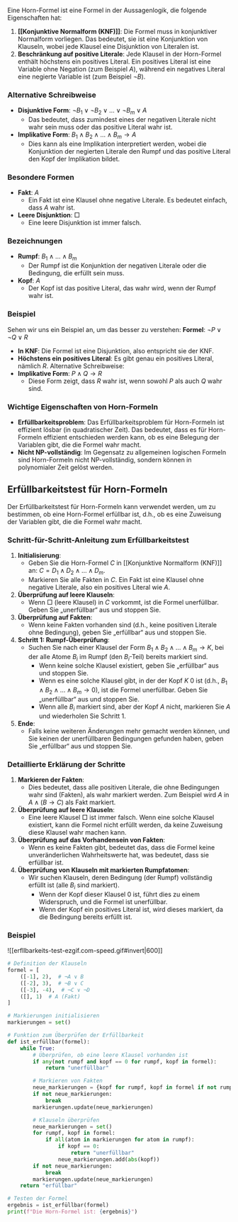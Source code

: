 
Eine Horn-Formel ist eine Formel in der Aussagenlogik, die folgende Eigenschaften hat:
1. **[[Konjunktive Normalform (KNF)]]**:
   Die Formel muss in konjunktiver Normalform vorliegen. Das bedeutet, sie ist eine Konjunktion von Klauseln, wobei jede Klausel eine Disjunktion von Literalen ist.
2. **Beschränkung auf positive Literale**:
   Jede Klausel in der Horn-Formel enthält höchstens ein positives Literal. Ein positives Literal ist eine Variable ohne Negation (zum Beispiel $A$), während ein negatives Literal eine negierte Variable ist (zum Beispiel $\neg B$).
### Alternative Schreibweise
- **Disjunktive Form**: $\neg B_1 \lor \neg B_2 \lor \ldots \lor \neg B_m \lor A$
  - Das bedeutet, dass zumindest eines der negativen Literale nicht wahr sein muss oder das positive Literal wahr ist.
- **Implikative Form**: $B_1 \land B_2 \land \ldots \land B_m \rightarrow A$
  - Dies kann als eine Implikation interpretiert werden, wobei die Konjunktion der negierten Literale den Rumpf und das positive Literal den Kopf der Implikation bildet.
### Besondere Formen
- **Fakt**: $A$
  - Ein Fakt ist eine Klausel ohne negative Literale. Es bedeutet einfach, dass $A$ wahr ist.
- **Leere Disjunktion**: $\Box$
  - Eine leere Disjunktion ist immer falsch.
### Bezeichnungen
- **Rumpf**: $B_1 \land \ldots \land B_m$
  - Der Rumpf ist die Konjunktion der negativen Literale oder die Bedingung, die erfüllt sein muss.
- **Kopf**: $A$
  - Der Kopf ist das positive Literal, das wahr wird, wenn der Rumpf wahr ist.
### Beispiel
Sehen wir uns ein Beispiel an, um das besser zu verstehen:
**Formel**: $\neg P \lor \neg Q \lor R$
- **In KNF**: Die Formel ist eine Disjunktion, also entspricht sie der KNF.
- **Höchstens ein positives Literal**: Es gibt genau ein positives Literal, nämlich $R$.
Alternative Schreibweise:
- **Implikative Form**: $P \land Q \rightarrow R$
  - Diese Form zeigt, dass $R$ wahr ist, wenn sowohl $P$ als auch $Q$ wahr sind.
### Wichtige Eigenschaften von Horn-Formeln
- **Erfüllbarkeitsproblem**: Das Erfüllbarkeitsproblem für Horn-Formeln ist effizient lösbar (in quadratischer Zeit). Das bedeutet, dass es für Horn-Formeln effizient entschieden werden kann, ob es eine Belegung der Variablen gibt, die die Formel wahr macht.
- **Nicht NP-vollständig**: Im Gegensatz zu allgemeinen logischen Formeln sind Horn-Formeln nicht NP-vollständig, sondern können in polynomialer Zeit gelöst werden.

## Erfüllbarkeitstest für Horn-Formeln
Der Erfüllbarkeitstest für Horn-Formeln kann verwendet werden, um zu bestimmen, ob eine Horn-Formel erfüllbar ist, d.h., ob es eine Zuweisung der Variablen gibt, die die Formel wahr macht. 
### Schritt-für-Schritt-Anleitung zum Erfüllbarkeitstest
1. **Initialisierung**:
   - Geben Sie die Horn-Formel $C$ in [[Konjunktive Normalform (KNF)]] an: $C = D_1 \land D_2 \land \ldots \land D_m$.
   - Markieren Sie alle Fakten in $C$. Ein Fakt ist eine Klausel ohne negative Literale, also ein positives Literal wie $A$.
2. **Überprüfung auf leere Klauseln**:
   - Wenn $\Box$ (leere Klausel) in $C$ vorkommt, ist die Formel unerfüllbar. Geben Sie „unerfüllbar“ aus und stoppen Sie.
3. **Überprüfung auf Fakten**:
   - Wenn keine Fakten vorhanden sind (d.h., keine positiven Literale ohne Bedingung), geben Sie „erfüllbar“ aus und stoppen Sie.
4. **Schritt 1: Rumpf-Überprüfung**:
   - Suchen Sie nach einer Klausel der Form $B_1 \land B_2 \land \ldots \land B_m \rightarrow K$, bei der alle Atome $B_i$ im Rumpf (den $B_i$-Teil) bereits markiert sind.
     - Wenn keine solche Klausel existiert, geben Sie „erfüllbar“ aus und stoppen Sie.
     - Wenn es eine solche Klausel gibt, in der der Kopf $K$ 0 ist (d.h., $B_1 \land B_2 \land \ldots \land B_m \rightarrow 0$), ist die Formel unerfüllbar. Geben Sie „unerfüllbar“ aus und stoppen Sie.
     - Wenn alle $B_i$ markiert sind, aber der Kopf $A$ nicht, markieren Sie $A$ und wiederholen Sie Schritt 1.
5. **Ende**:
   - Falls keine weiteren Änderungen mehr gemacht werden können, und Sie keinen der unerfüllbaren Bedingungen gefunden haben, geben Sie „erfüllbar“ aus und stoppen Sie.
### Detaillierte Erklärung der Schritte
1. **Markieren der Fakten**:
   - Dies bedeutet, dass alle positiven Literale, die ohne Bedingungen wahr sind (Fakten), als wahr markiert werden. Zum Beispiel wird $A$ in $A \land (B \rightarrow C)$ als Fakt markiert.
2. **Überprüfung auf leere Klauseln**:
   - Eine leere Klausel $\Box$ ist immer falsch. Wenn eine solche Klausel existiert, kann die Formel nicht erfüllt werden, da keine Zuweisung diese Klausel wahr machen kann.
3. **Überprüfung auf das Vorhandensein von Fakten**:
   - Wenn es keine Fakten gibt, bedeutet das, dass die Formel keine unveränderlichen Wahrheitswerte hat, was bedeutet, dass sie erfüllbar ist.
4. **Überprüfung von Klauseln mit markierten Rumpfatomen**:
   - Wir suchen Klauseln, deren Bedingung (der Rumpf) vollständig erfüllt ist (alle $B_i$ sind markiert).
     - Wenn der Kopf dieser Klausel 0 ist, führt dies zu einem Widerspruch, und die Formel ist unerfüllbar.
     - Wenn der Kopf ein positives Literal ist, wird dieses markiert, da die Bedingung bereits erfüllt ist.
### Beispiel
![[erfllbarkeits-test-ezgif.com-speed.gif#invert|600]]
```python
# Definition der Klauseln
formel = [
    ([-1], 2),  # ¬A ∨ B
    ([-2], 3),  # ¬B ∨ C
    ([-3], -4),  # ¬C ∨ ¬D
    ([], 1)  # A (Fakt)
]

# Markierungen initialisieren
markierungen = set()

# Funktion zum Überprüfen der Erfüllbarkeit
def ist_erfüllbar(formel):
    while True:
        # Überprüfen, ob eine leere Klausel vorhanden ist
        if any(not rumpf and kopf == 0 for rumpf, kopf in formel):
            return "unerfüllbar"

        # Markieren von Fakten
        neue_markierungen = {kopf for rumpf, kopf in formel if not rumpf and kopf not in markierungen}
        if not neue_markierungen:
            break
        markierungen.update(neue_markierungen)

        # Klauseln überprüfen
        neue_markierungen = set()
        for rumpf, kopf in formel:
            if all(atom in markierungen for atom in rumpf):
                if kopf == 0:
                    return "unerfüllbar"
                neue_markierungen.add(abs(kopf))
        if not neue_markierungen:
            break
        markierungen.update(neue_markierungen)
    return "erfüllbar"

# Testen der Formel
ergebnis = ist_erfüllbar(formel)
print(f"Die Horn-Formel ist: {ergebnis}")

```
